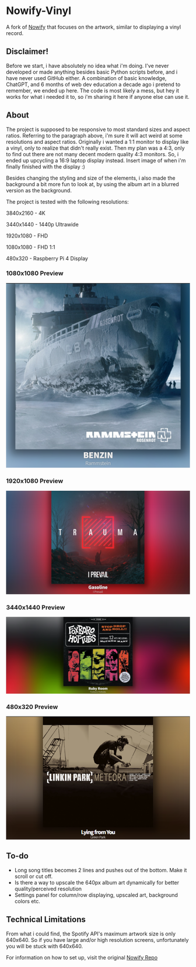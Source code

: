 # Nowify-Vinyl

A fork of [Nowify](https://github.com/jonashcroft/Nowify) that focuses on the artwork, similar to displaying a vinyl record.

## Disclaimer! 
Before we start, i have absolutely no idea what i'm doing.
I've never developed or made anything besides basic Python scripts before, and i have never used GitHub either.
A combination of basic knowledge, ChatGPT, and 6 months of web dev education a decade ago i pretend to remember, we ended up here.
The code is most likely a mess, but hey it works for what i needed it to, so i'm sharing it here if anyone else can use it.

## About

The project is supposed to be responsive to most standard sizes and aspect ratios. Referring to the paragraph above, i'm sure it will act weird at some resolutions and aspect ratios.
Originally i wanted a 1:1 monitor to display like a vinyl, only to realize that didn't really exist.
Then my plan was a 4:3, only to find out there are not many decent modern quality 4:3 monitors.
So, i ended up upcycling a 16:9 laptop display instead. Insert image of when i'm finally finished with the display :)

Besides changing the styling and size of the elements, i also made the background a bit more fun to look at, by using the album art in a blurred version as the background.

The project is tested with the following resolutions:

3840x2160 - 4K  

3440x1440 - 1440p Ultrawide

1920x1080 - FHD

1080x1080 - FHD 1:1

480x320 - Raspberry Pi 4 Display

### 1080x1080 Preview
![1080x1080 Preview](assets/1080x1080.png?raw=true "Nowify-Vinyl preview image")
### 1920x1080 Preview
![1920x1080 Preview](assets/1920x1080.png?raw=true "Nowify-Vinyl preview image")
### 3440x1440 Preview
![3440x1440 Preview](assets/3440x1440.png?raw=true "Nowify-Vinyl preview image")
### 480x320 Preview
![480x320 Preview](assets/480x320.png?raw=true "Nowify-Vinyl preview image")

## To-do
- Long song titles becomes 2 lines and pushes out of the bottom. Make it scroll or cut off.
- Is there a way to upscale the 640px album art dynamically for better quality/perceived resolution
- Settings panel for column/row displaying, upscaled art, background colors etc.


## Technical Limitations
From what i could find, the Spotify API's maximum artwork size is only 640x640. So if you have large and/or high resolution screens, unfortunately you will be stuck with 640x640.


For information on how to set up, visit the original [Nowify Repo](https://github.com/jonashcroft/Nowify) 
